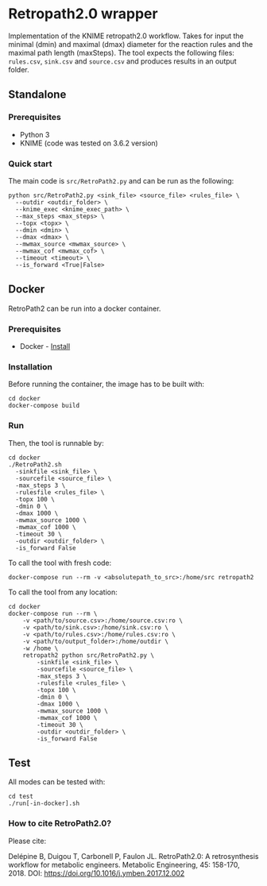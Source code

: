# Retropath2.0 wrapper


Implementation of the KNIME retropath2.0 workflow. Takes for input the minimal (dmin) and maximal (dmax) diameter for the reaction rules and the maximal path length (maxSteps). The tool  expects the following files: `rules.csv`, `sink.csv` and `source.csv` and produces results in an output folder.

## Standalone

### Prerequisites

* Python 3
* KNIME (code was tested on 3.6.2 version)

### Quick start
The main code is `src/RetroPath2.py` and can be run as the following:
```
python src/RetroPath2.py <sink_file> <source_file> <rules_file> \
  --outdir <outdir_folder> \
  --knime_exec <knime_exec_path> \
  --max_steps <max_steps> \
  --topx <topx> \
  --dmin <dmin> \
  --dmax <dmax> \
  --mwmax_source <mwmax_source> \
  --mwmax_cof <mwmax_cof> \
  --timeout <timeout> \
  --is_forward <True|False>
```


## Docker

RetroPath2 can be run into a docker container.

### Prerequisites

* Docker - [Install](https://docs.docker.com/install/)

### Installation
Before running the container, the image has to be built with:
```
cd docker
docker-compose build
```

### Run
Then, the tool is runnable by:
```
cd docker
./RetroPath2.sh
  -sinkfile <sink_file> \
  -sourcefile <source_file> \
  -max_steps 3 \
  -rulesfile <rules_file> \
  -topx 100 \
  -dmin 0 \
  -dmax 1000 \
  -mwmax_source 1000 \
  -mwmax_cof 1000 \
  -timeout 30 \
  -outdir <outdir_folder> \
  -is_forward False
```

To call the tool with fresh code:
```
docker-compose run --rm -v <absolutepath_to_src>:/home/src retropath2
```

To call the tool from any location:
```
cd docker
docker-compose run --rm \
    -v <path/to/source.csv>:/home/source.csv:ro \
    -v <path/to/sink.csv>:/home/sink.csv:ro \
    -v <path/to/rules.csv>:/home/rules.csv:ro \
    -v <path/to/output_folder>:/home/outdir \
    -w /home \
    retropath2 python src/RetroPath2.py \
        -sinkfile <sink_file> \
        -sourcefile <source_file> \
        -max_steps 3 \
        -rulesfile <rules_file> \
        -topx 100 \
        -dmin 0 \
        -dmax 1000 \
        -mwmax_source 1000 \
        -mwmax_cof 1000 \
        -timeout 30 \
        -outdir <outdir_folder> \
        -is_forward False
```

## Test
All modes can be tested with:
```
cd test
./run[-in-docker].sh
```




### How to cite RetroPath2.0?
Please cite:

Delépine B, Duigou T, Carbonell P, Faulon JL. RetroPath2.0: A retrosynthesis workflow for metabolic engineers. Metabolic Engineering, 45: 158-170, 2018. DOI: https://doi.org/10.1016/j.ymben.2017.12.002
